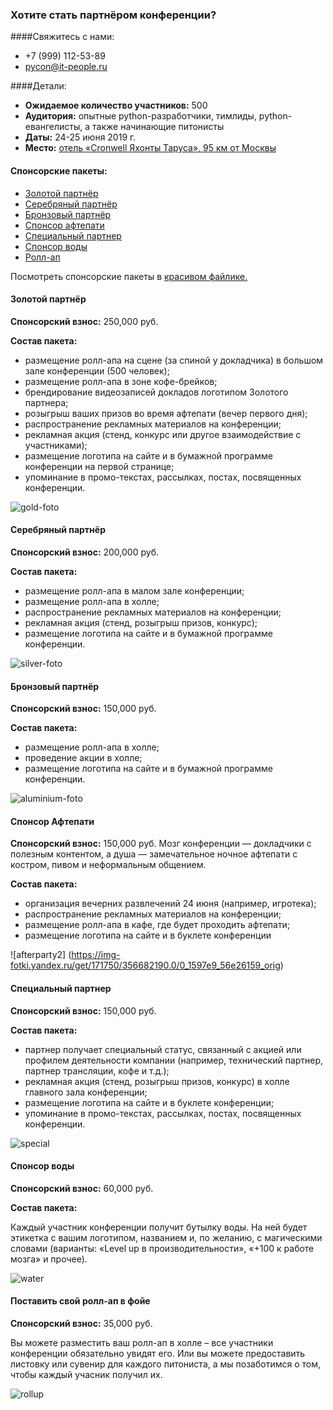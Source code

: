 ### Хотите стать партнёром конференции? 

####Свяжитесь с нами:
* +7 (999) 112-53-89
* pycon@it-people.ru

####Детали:
* <b>Ожидаемое количество участников:</b> 500
* <b>Аудитория:</b> опытные python-разработчики, тимлиды, python-евангелисты, а также начинающие питонисты
* <b>Даты:</b> 24-25 июня 2019 г.
* <b>Место:</b> [отель «Cronwell Яхонты Таруса», 95 км от Москвы](http://tarusa-kurort.ru)

#### Спонсорские пакеты:
* [Золотой партнёр](#gold)
* [Серебряный партнёр](#silver)
* [Бронзовый партнёр](#bronze)
* [Спонсор афтепати](#afterparty)
* [Специальный партнер](#special)
* [Спонсор воды](#water)
* [Ролл-ап](#roll-up)

Посмотреть спонсорские пакеты в [красивом файлике.](https://drive.google.com/file/d/1TJCsTt6gz4bPZ9O0V_qTK1LsEPKINzKf/view?usp=sharing)

<h4 id="gold"> Золотой партнёр</h4>
<b>Спонсорский взнос:</b> 250,000 руб.	

<b>Состав пакета:</b>

* размещение ролл-апа на сцене (за спиной у докладчика) в большом зале конференции (500 человек);
* размещение ролл-апа в зоне кофе-брейков;
* брендирование видеозаписей докладов логотипом Золотого партнера;
* розыгрыш ваших призов во время афтепати (вечер первого дня);
* распространение рекламных материалов на конференции;
* рекламная акция (стенд, конкурс или другое взаимодействие с участниками);
* размещение логотипа на сайте и в бумажной программе конференции на первой странице;
* упоминание в промо-текстах, рассылках, постах, посвященных конференции.

![gold-foto](/2019/img/speakers/2018/_2110171.jpg)

<h4 id="silver"> Серебряный партнёр</h4>
<b>Спонсорский взнос:</b> 200,000 руб.	

<b>Состав пакета:</b>

* размещение ролл-апа в малом зале конференции;
* размещение ролл-апа в холле;
* распространение рекламных материалов на конференции;
* рекламная акция (стенд, розыгрыш призов, конкурс);
* размещение логотипа на сайте и в бумажной программе конференции.

![silver-foto](/2019/img/speakers/2018/P7220050.jpg)

<h4 id="bronze"> Бронзовый партнёр</h4>
<b>Спонсорский взнос:</b> 150,000 руб.	

<b>Состав пакета:</b>

* размещение ролл-апа в холле;
* проведение акции в холле;
* размещение логотипа на сайте и в бумажной программе конференции.

![aluminium-foto](https://img-fotki.yandex.ru/get/205820/356682190.0/0_1597eb_d0e7a942_orig)

<h4 id="afterparty"> Спонсор Афтепати</h4>
<b>Спонсорский взнос:</b> 150,000 руб.	
Мозг конференции — докладчики с полезным контентом, а душа — замечательное ночное афтепати с костром, пивом и неформальным общением. 

<b>Состав пакета:</b>

* организация вечерних развлечений 24 июня (например, игротека);
* распространение рекламных материалов на конференции;
* размещение ролл-апа в кафе, где будет проходить афтепати;
* размещение логотипа на сайте и в буклете конференции

![afterparty2] (https://img-fotki.yandex.ru/get/171750/356682190.0/0_1597e9_56e26159_orig)

<h4 id="special"> Специальный партнер</h4>
<b>Спонсорский взнос:</b> 150,000 руб.	

<b>Состав пакета:</b>

* партнер получает специальный статус, связанный с акцией или профилем деятельности компании (например, технический партнер, партнер трансляции, кофе и т.д.);
* рекламная акция (стенд, розыгрыш призов, конкурс) в холле главного зала конференции;
* размещение логотипа на сайте и в буклете конференции;
* упоминание в промо-текстах, рассылках, постах, посвященных конференции.

![special](2019/img/speakers/2018/special.jpg)

<h4 id="water"> Спонсор воды</h4>
<b>Спонсорский взнос:</b> 60,000 руб.	

<b>Состав пакета:</b>

Каждый участник конференции получит бутылку воды. На ней будет этикетка с вашим логотипом, названием и, по желанию, с магическими словами (варианты: «Level up в производительности», «+100 к работе мозга» и прочее). 

![water](https://img-fotki.yandex.ru/get/224193/356682190.0/0_1597ed_728f49ec_orig)
 
<h4 id="roll-up"> Поставить свой ролл-ап в фойе</h4>
<b>Спонсорский взнос:</b> 35,000 руб.	

Вы можете разместить ваш ролл-ап в холле – все участники конференции обязательно увидят его. Или вы можете предоставить листовку или сувенир для каждого питониста, а мы позаботимся о том, чтобы каждый учасник получил их.

![rollup](https://img-fotki.yandex.ru/get/109111/356682190.0/0_1597ec_30f267cd_orig)
